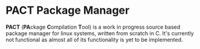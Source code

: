 # PACT Package Manager

**PACT** (**PA**ckage **C**ompilation **T**ool) is a work in progress source based package manager for linux systems, written from scratch in C. It's currently not functional as almost all of its functionality is yet to be implemented. 